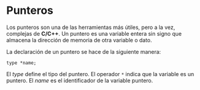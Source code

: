 # Punteros
Los punteros son una de las herramientas más útiles, pero a la vez, complejas de **C/C++**.  Un puntero es una variable entera sin signo que almacena la dirección de memoria de otra variable o dato.

La declaración de un puntero se hace de la siguiente manera:
```
type *name;
```
El *type* define el tipo del puntero. El operador `*` indica que la variable es un puntero. El _name_ es el identificador de la variable puntero.
